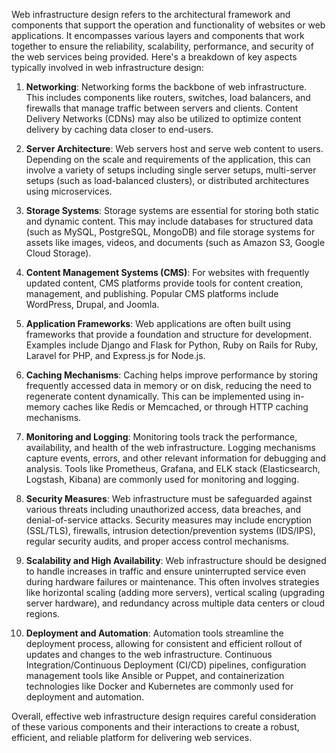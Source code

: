 Web infrastructure design refers to the architectural framework and components that support the operation and functionality of websites or web applications. It encompasses various layers and components that work together to ensure the reliability, scalability, performance, and security of the web services being provided. Here's a breakdown of key aspects typically involved in web infrastructure design:

1. **Networking**: Networking forms the backbone of web infrastructure. This includes components like routers, switches, load balancers, and firewalls that manage traffic between servers and clients. Content Delivery Networks (CDNs) may also be utilized to optimize content delivery by caching data closer to end-users.

2. **Server Architecture**: Web servers host and serve web content to users. Depending on the scale and requirements of the application, this can involve a variety of setups including single server setups, multi-server setups (such as load-balanced clusters), or distributed architectures using microservices.

3. **Storage Systems**: Storage systems are essential for storing both static and dynamic content. This may include databases for structured data (such as MySQL, PostgreSQL, MongoDB) and file storage systems for assets like images, videos, and documents (such as Amazon S3, Google Cloud Storage).

4. **Content Management Systems (CMS)**: For websites with frequently updated content, CMS platforms provide tools for content creation, management, and publishing. Popular CMS platforms include WordPress, Drupal, and Joomla.

5. **Application Frameworks**: Web applications are often built using frameworks that provide a foundation and structure for development. Examples include Django and Flask for Python, Ruby on Rails for Ruby, Laravel for PHP, and Express.js for Node.js.

6. **Caching Mechanisms**: Caching helps improve performance by storing frequently accessed data in memory or on disk, reducing the need to regenerate content dynamically. This can be implemented using in-memory caches like Redis or Memcached, or through HTTP caching mechanisms.

7. **Monitoring and Logging**: Monitoring tools track the performance, availability, and health of the web infrastructure. Logging mechanisms capture events, errors, and other relevant information for debugging and analysis. Tools like Prometheus, Grafana, and ELK stack (Elasticsearch, Logstash, Kibana) are commonly used for monitoring and logging.

8. **Security Measures**: Web infrastructure must be safeguarded against various threats including unauthorized access, data breaches, and denial-of-service attacks. Security measures may include encryption (SSL/TLS), firewalls, intrusion detection/prevention systems (IDS/IPS), regular security audits, and proper access control mechanisms.

9. **Scalability and High Availability**: Web infrastructure should be designed to handle increases in traffic and ensure uninterrupted service even during hardware failures or maintenance. This often involves strategies like horizontal scaling (adding more servers), vertical scaling (upgrading server hardware), and redundancy across multiple data centers or cloud regions.

10. **Deployment and Automation**: Automation tools streamline the deployment process, allowing for consistent and efficient rollout of updates and changes to the web infrastructure. Continuous Integration/Continuous Deployment (CI/CD) pipelines, configuration management tools like Ansible or Puppet, and containerization technologies like Docker and Kubernetes are commonly used for deployment and automation.

Overall, effective web infrastructure design requires careful consideration of these various components and their interactions to create a robust, efficient, and reliable platform for delivering web services.
